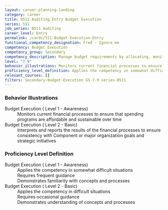 ```yaml
---
layout: career-planning-landing
category: career
title: 0511 Auditing Entry Budget Execution
series: 511
job_series: 0511 Auditing
career_level: Entry
permalink: /cards/511-Budget-Execution-Entry
functional_competency_designation: Fred - Ignore me
competency: Budget Execution
competency_group: Secondary
competency_description: Manage budget requirements by allocating, monitoring and analyzing budgets in compliance with statutory/regulatory guidance.
level: "7-9"
behavior_illustrations: Monitors current financial processes to ensure that spending programs are affordable and sustainable over time ? Interprets and reports the results of the financial processes to ensure consistency with Component or major organization goals and strategic initiatives
proficiency_level_definition: Applies the competency in somewhat difficult situations ? Requires frequent guidance ? Demonstrates familiarity with concepts and processes ? Applies the competency in difficult situations ? Requires occasional guidance ? Demonstrates understanding of concepts and processes
relevant_courses: []
filters: Secondary-Budget-Execution GS-7-9 series-0511
---
```


<div class="desktop:grid-col-6 margin-y-205">
  <div class="border-top-05 bg-white padding-2 shadow-5 height-full members-hover border-1px border-gray-30 border-top-orange radius-lg">
    <h3>Behavior Illustrations</h3>
    <dl class="text-base"><dt>Budget Execution ( Level 1 - Awareness)</dt><dd>Monitors current financial processes to ensure that spending programs are affordable and sustainable over time</dd><dt>Budget Execution ( Level 2 - Basic)</dt><dd>Interprets and reports the results of the financial processes to ensure consistency with Component or major organization goals and strategic initiatives</dd></dl>
  </div>
</div>
<div class="desktop:grid-col-6 margin-y-205">
  <div class="border-top-05 bg-white padding-2 shadow-5 height-full members-hover border-1px border-gray-30 border-top-orange radius-lg">
    <h3>Proficiency Level Definition</h3>
    <dl class="text-base"><dt>Budget Execution ( Level 1 - Awareness)</dt><dd>Applies the competency in somewhat difficult situations </dd><dd> Requires frequent guidance </dd><dd> Demonstrates familiarity with concepts and processes</dd><dt>Budget Execution ( Level 2 - Basic)</dt><dd>Applies the competency in difficult situations </dd><dd> Requires occasional guidance </dd><dd> Demonstrates understanding of concepts and processes</dd></dl>
  </div>
</div>